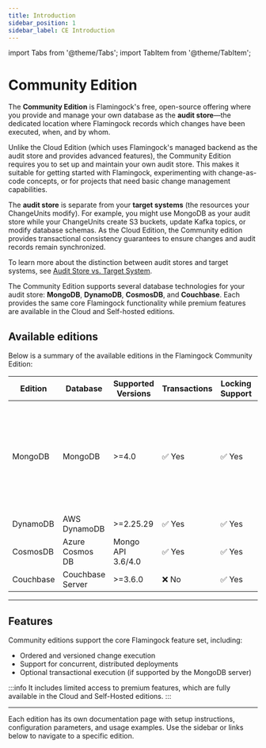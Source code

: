 ```yaml
---
title: Introduction
sidebar_position: 1
sidebar_label: CE Introduction
---
```


import Tabs from '@theme/Tabs';
import TabItem from '@theme/TabItem';

# Community Edition
The **Community Edition** is Flamingock's free, open-source offering where you provide and manage your own database as the **audit store**—the dedicated location where Flamingock records which changes have been executed, when, and by whom.

Unlike the Cloud Edition (which uses Flamingock's managed backend as the audit store and provides advanced features), the Community Edition requires you to set up and maintain your own audit store. This makes it suitable for getting started with Flamingock, experimenting with change-as-code concepts, or for projects that need basic change management capabilities.

The **audit store** is separate from your **target systems** (the resources your ChangeUnits modify). For example, you might use MongoDB as your audit store while your ChangeUnits create S3 buckets, update Kafka topics, or modify database schemas. As the Cloud Edition, the Community edition provides transactional consistency guarantees to ensure changes and audit records remain synchronized.

To learn more about the distinction between audit stores and target systems, see [Audit Store vs. Target System](../overview/audit-store-vs-target-system.md).

The Community Edition supports several database technologies for your audit store: **MongoDB**, **DynamoDB**, **CosmosDB**, and **Couchbase**. Each provides the same core Flamingock functionality while premium features are available in the Cloud and Self-hosted editions.

## Available editions

Below is a summary of the available editions in the Flamingock Community Edition:

| Edition   | Database         | Supported Versions | Transactions | Locking Support | Notes                                                                                                                      |
|-----------|------------------|--------------------|--------------|-----------------|----------------------------------------------------------------------------------------------------------------------------|
| MongoDB   | MongoDB          | >=4.0              | ✅ Yes        | ✅ Yes           | Flamingock provides support for both low-level native drivers and high-level abstractions through Spring Data integration. |
| DynamoDB  | AWS DynamoDB     | >=2.25.29          | ✅ Yes        | ✅ Yes           |                                                                                                                            |
| CosmosDB  | Azure Cosmos DB  | Mongo API 3.6/4.0  | ✅ Yes        | ✅ Yes           |                                                                                                                            |
| Couchbase | Couchbase Server | >=3.6.0            | ❌ No         | ✅ Yes           |                                                                                                                            |

---
## Features
Community editions support the core Flamingock feature set, including:

- Ordered and versioned change execution
- Support for concurrent, distributed deployments
- Optional transactional execution (if supported by the MongoDB server)

:::info
It includes limited access to premium features, which are fully available in the Cloud and Self-Hosted editions.
:::

---

Each edition has its own documentation page with setup instructions, configuration parameters, and usage examples. Use the sidebar or links below to navigate to a specific edition.



